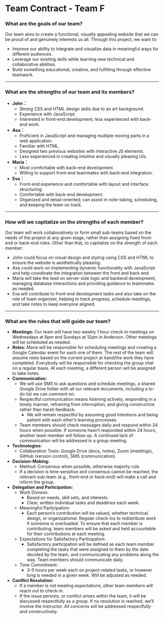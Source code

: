 # Team Contract \- Team F  
### What are the goals of our team?
Our team aims to create a functional, visually appealing website that we can be proud of and genuinely interests us all. Through this project, we want to:

* Improve our ability to integrate and visualize data in meaningful ways for different audiences.  
* Leverage our existing skills while learning new technical and collaborative abilities.  
* Build something educational, creative, and fulfilling through effective teamwork.

---

### What are the strengths of our team and its members?
* **John：**  
  * Strong CSS and HTML design skills due to an art background.  
  * Experience with JavaScript.  
  * Interested in front-end development; less experienced with back-end work.  
* **Asa：**  
  * Proficient in JavaScript and managing multiple moving parts in a web application.  
  * Familiar with HTML.  
  * Designed two previous websites with interactive JS elements.  
  * Less experienced in creating intuitive and visually pleasing UIs.  
* **Maria：**  
  * Most comfortable with back-end development.  
  * Willing to support front-end teammates with back-end integration.  
* **Eva：**  
  * Front-end experience and comfortable with layout and interface structuring.  
  * Comfortable with back-end development.  
  * Organized and detail-oriented; can assist in note-taking, scheduling, and keeping the team on track.

---

### How will we capitalize on the strengths of each member? 

Our team will work collaboratively or form small sub-teams based on the needs of the project at any given stage, rather than assigning fixed front-end or back-end roles. Other than that, to capitalize on the strength of each member:

* John could focus on visual design and styling using CSS and HTML to ensure the website is aesthetically pleasing.   
* Asa could work on implementing dynamic functionality with JavaScript and help coordinate the integration between the front and back end.   
* Maria will take the lead on server-side logic and backend development, managing database interactions and providing guidance to teammates as needed.   
* Eva will contribute to front-end development tasks and also take on the role of team organizer, helping to track progress, schedule meetings, and take notes to keep everyone aligned.

---

### What are the rules that will guide our team?

* **Meetings:** Our team will have two weekly 1 hour check-in meetings on Wednesdays at 6pm and Sundays at 12pm in Anderson. Other meetings will be scheduled as needed.  
* **Roles:** Maria will be responsible for scheduling meetings and creating a Google Calendar event for each one of them. The rest of the team will assume roles based on the current project at hand/the work they have completed. Everybody will be responsible for checking the group chat on a regular basis. At each meeting, a different person will be assigned to take notes.   
* **Communication:**  
  * We will use SMS to ask questions and schedule meetings, a shared Google Drive folder with all our relevant documents, including a to-do list we can comment on.  
  * Respectful communication means listening actively, responding in a timely manner, refraining from interruption, and giving constructive rather than harsh feedback.  
    * We will remain respectful by assuming good intentions and being patient with each other’s learning processes.  
  * Team members should check messages daily and respond within 24 hours when possible. If someone hasn’t responded within 24 hours, another team member will follow up. A continued lack of communication will be addressed in a group meeting.  
* **Technologies:**  
  * Collaboration Tools: Google Drive (docs, notes), Zoom (meetings), GitHub (version control), SMS (communication).  
* **Decision-Making:**  
  * Method: Consensus when possible, otherwise majority rule.  
  * If a decision is time-sensitive and consensus cannot be reached, the relevant sub-team (e.g., front-end or back-end) will make a call and inform the group.  
* **Delegation and Participation:**  
  * Work Division:  
    * Based on needs, skill sets, and interests.  
    * Clear, written individual tasks and deadlines each week.  
  * Meaningful Participation:  
    * Each person’s contribution will be valued, whether technical, design, or organizational. Regular check-ins to redistribute work if someone is overloaded. To ensure that each member is contributing, team members will be asked and held accountable for their contributions at each meeting.  
  * Expectations for Satisfactory Participation:  
    * Satisfactory participation will be defined as each team member completing the tasks that were assigned to them by the date decided by the team, and communicating any problems along the way. Team members should communicate daily.  
  * Time Commitment:   
    * 3–5 hours per week each on project-related tasks, or however long is needed in a given week. Will be adjusted as needed.   
* **Conflict Resolution:**  
  * If a member is not meeting expectations, other team members will reach out to check-in.   
  * If the issue persists, or conflict arises within the team, it will be discussed respectfully as a group. If no resolution is reached, we’ll involve the instructor. All concerns will be addressed respectfully and constructively.
